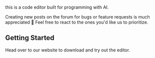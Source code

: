 this is a code editor built for programming with AI.

Creating new posts on the forum for bugs or feature requests is much appreciated 🙂 Feel free to react to the ones you'd like us to prioritize.

## Getting Started

Head over to our website to download and try out the editor.
